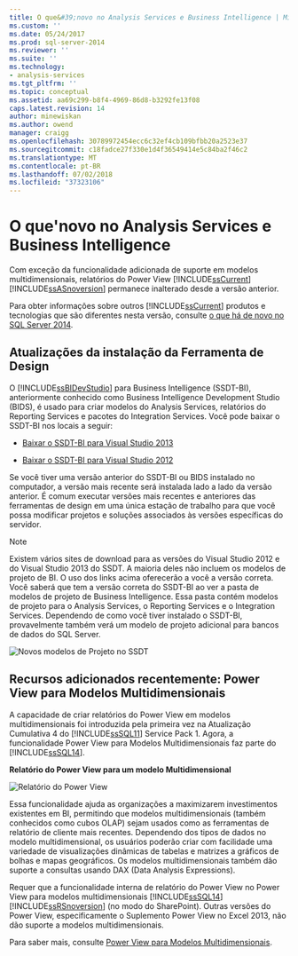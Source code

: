 ```yaml
---
title: O que&#39;novo no Analysis Services e Business Intelligence | Microsoft Docs
ms.custom: ''
ms.date: 05/24/2017
ms.prod: sql-server-2014
ms.reviewer: ''
ms.suite: ''
ms.technology:
- analysis-services
ms.tgt_pltfrm: ''
ms.topic: conceptual
ms.assetid: aa69c299-b8f4-4969-86d8-b3292fe13f08
caps.latest.revision: 14
author: minewiskan
ms.author: owend
manager: craigg
ms.openlocfilehash: 30789972454ecc6c32ef4cb109bfbb20a2523e37
ms.sourcegitcommit: c18fadce27f330e1d4f36549414e5c84ba2f46c2
ms.translationtype: MT
ms.contentlocale: pt-BR
ms.lasthandoff: 07/02/2018
ms.locfileid: "37323106"
---
```

# <a name="what39s-new-in-analysis-services-and-business-intelligence"></a>O que&#39;novo no Analysis Services e Business Intelligence
  Com exceção da funcionalidade adicionada de suporte em modelos multidimensionais, relatórios do Power View [!INCLUDE[ssCurrent](../includes/sscurrent-md.md)] [!INCLUDE[ssASnoversion](../includes/ssasnoversion-md.md)] permanece inalterado desde a versão anterior.  
  
 Para obter informações sobre outros [!INCLUDE[ssCurrent](../includes/sscurrent-md.md)] produtos e tecnologias que são diferentes nesta versão, consulte [o que há de novo no SQL Server 2014](../sql-server/what-s-new-in-sql-server-2016.md).  
  
## <a name="updates-to-design-tool-installation"></a>Atualizações da instalação da Ferramenta de Design  
 O [!INCLUDE[ssBIDevStudio](../includes/ssbidevstudio-md.md)] para Business Intelligence (SSDT-BI), anteriormente conhecido como Business Intelligence Development Studio (BIDS), é usado para criar modelos do Analysis Services, relatórios do Reporting Services e pacotes do Integration Services. Você pode baixar o SSDT-BI nos locais a seguir:  
  
-   [Baixar o SSDT-BI para Visual Studio 2013](http://go.microsoft.com/fwlink/p/?LinkId=396526)  
  
-   [Baixar o SSDT-BI para Visual Studio 2012](http://go.microsoft.com/fwlink/p/?LinkID=273673)  
  
 Se você tiver uma versão anterior do SSDT-BI ou BIDS instalado no computador, a versão mais recente será instalada lado a lado da versão anterior. É comum executar versões mais recentes e anteriores das ferramentas de design em uma única estação de trabalho para que você possa modificar projetos e soluções associados às versões específicas do servidor.  
  
> [!NOTE]  
>  Existem vários sites de download para as versões do Visual Studio 2012 e do Visual Studio 2013 do SSDT. A maioria deles não incluem os modelos de projeto de BI. O uso dos links acima oferecerão a você a versão correta. Você saberá que tem a versão correta do SSDT-BI ao ver a pasta de modelos de projeto de Business Intelligence. Essa pasta contém modelos de projeto para o Analysis Services, o Reporting Services e o Integration Services. Dependendo de como você tiver instalado o SSDT-BI, provavelmente também verá um modelo de projeto adicional para bancos de dados do SQL Server.  
  
 ![Novos modelos de Projeto no SSDT](media/ssdt-biprojects.png "Novos modelos de Projeto no SSDT")  
  
## <a name="features-recently-added-power-view-for-multidimensional-models"></a>Recursos adicionados recentemente: Power View para Modelos Multidimensionais  
 A capacidade de criar relatórios do Power View em modelos multidimensionais foi introduzida pela primeira vez na Atualização Cumulativa 4 do [!INCLUDE[ssSQL11](../includes/sssql11-md.md)] Service Pack 1. Agora, a funcionalidade Power View para Modelos Multidimensionais faz parte do [!INCLUDE[ssSQL14](../includes/sssql14-md.md)].  
  
 **Relatório do Power View para um modelo Multidimensional**  
  
 ![Relatório do Power View](media/powerviewreport-wn.gif "relatório do Power View")  
  
 Essa funcionalidade ajuda as organizações a maximizarem investimentos existentes em BI, permitindo que modelos multidimensionais (também conhecidos como cubos OLAP) sejam usados como as ferramentas de relatório de cliente mais recentes. Dependendo dos tipos de dados no modelo multidimensional, os usuários poderão criar com facilidade uma variedade de visualizações dinâmicas de tabelas e matrizes a gráficos de bolhas e mapas geográficos. Os modelos multidimensionais também dão suporte a consultas usando DAX (Data Analysis Expressions).  
  
 Requer que a funcionalidade interna de relatório do Power View no Power View para modelos multidimensionais [!INCLUDE[ssSQL14](../includes/sssql14-md.md)] [!INCLUDE[ssRSnoversion](../includes/ssrsnoversion-md.md)] (no modo do SharePoint). Outras versões do Power View, especificamente o Suplemento Power View no Excel 2013, não dão suporte a modelos multidimensionais.  
  
 Para saber mais, consulte [Power View para Modelos Multidimensionais](http://msdn.microsoft.com/library/dn140246.aspx).  
  
  
